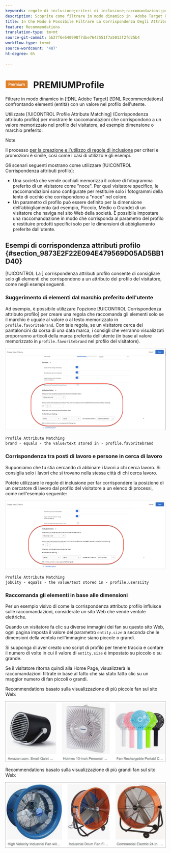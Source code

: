 ```yaml
---
keywords: regole di inclusione;criteri di inclusione;raccomandazioni;promozione;promozioni;filtro dinamico;dinamico;corrispondenza attributo profilo
description: Scoprite come filtrare in modo dinamico in  Adobe Target Recommendations confrontando elementi (entità) con un valore presente nel profilo dell'utente.
title: In Che Modo È Possibile Filtrare La Corrispondenza Degli Attributi Di Profilo Nelle Attività Recommendations?
feature: Recommendations
translation-type: tm+mt
source-git-commit: bb27f6e540998f7dbe7642551f7a5013f2fd25b4
workflow-type: tm+mt
source-wordcount: '487'
ht-degree: 6%

---
```



# ![Corrispondenza attributo ](/help/assets/premium.png) PREMIUMProfile

Filtrare in modo dinamico in [!DNL Adobe Target] [!DNL Recommendations] confrontando elementi (entità) con un valore nel profilo dell&#39;utente.

Utilizzate [!UICONTROL Profile Attribute Matching] (Corrispondenza attributo profilo) per mostrare le raccomandazioni che corrispondono a un valore memorizzato nel profilo del visitatore, ad esempio dimensione o marchio preferito.

>[!NOTE]
>
>Il processo [per la creazione e l&#39;utilizzo di regole di inclusione](/help/c-recommendations/c-algorithms/use-dynamic-and-static-inclusion-rules.md) per criteri e promozioni è simile, così come i casi di utilizzo e gli esempi.

Gli scenari seguenti mostrano come utilizzare [!UICONTROL Corrispondenza attributi profilo]:

* Una società che vende occhiali memorizza il colore di fotogramma preferito di un visitatore come &quot;noce&quot;. Per quel visitatore specifico, le raccomandazioni sono configurate per restituire solo i fotogrammi della lente di occhio che corrispondono a &quot;noce&quot; nel colore.
* Un parametro di profilo può essere definito per la dimensione dell’abbigliamento (ad esempio, Piccolo, Medio o Grande) di un visitatore che naviga nel sito Web della società. È possibile impostare una raccomandazione in modo che corrisponda al parametro del profilo e restituire prodotti specifici solo per le dimensioni di abbigliamento preferite dall&#39;utente.

## Esempi di corrispondenza attributi profilo {#section_9873E2F22E094E479569D05AD5BB1D40}

[!UICONTROL La ] corrispondenza attributi profilo consente di consigliare solo gli elementi che corrispondono a un attributo del profilo del visitatore, come negli esempi seguenti.

### Suggerimento di elementi dal marchio preferito dell&#39;utente

Ad esempio, è possibile utilizzare l&#39;opzione [!UICONTROL Corrispondenza attributo profilo] per creare una regola che raccomanda gli elementi solo se il marchio è uguale al valore o al testo memorizzato in `profile.favoritebrand`. Con tale regola, se un visitatore cerca dei pantaloncini da corsa di una data marca, i consigli che verranno visualizzati proporranno articoli della marca preferita dell’utente (in base al valore memorizzato in `profile.favoritebrand` nel profilo del visitatore).

![Marchio preferito](/help/c-recommendations/c-algorithms/assets/favorite-brand.png)

```
Profile Attribute Matching
brand - equals - the value/text stored in - profile.favoritebrand
```

### Corrispondenza tra posti di lavoro e persone in cerca di lavoro

Supponiamo che tu stia cercando di abbinare i lavori a chi cerca lavoro. Si consiglia solo i lavori che si trovano nella stessa città di chi cerca lavoro.

Potete utilizzare le regole di inclusione per far corrispondere la posizione di un cercatore di lavoro dal profilo del visitatore a un elenco di processi, come nell&#39;esempio seguente:

![Città utente](/help/c-recommendations/c-algorithms/assets/city.png)

```
Profile Attribute Matching
jobCity - equals - the value/text stored in - profile.usersCity
```

### Raccomanda gli elementi in base alle dimensioni

Per un esempio visivo di come la corrispondenza attributo profilo influisce sulle raccomandazioni, considerate un sito Web che vende ventole elettriche.

Quando un visitatore fa clic su diverse immagini dei fan su questo sito Web, ogni pagina imposta il valore del parametro `entity.size` a seconda che le dimensioni della ventola nell&#39;immagine siano piccole o grandi.

Si supponga di aver creato uno script di profilo per tenere traccia e contare il numero di volte in cui il valore di `entity.size` è impostato su piccolo o su grande.

Se il visitatore ritorna quindi alla Home Page, visualizzerà le raccomandazioni filtrate in base al fatto che sia stato fatto clic su un maggior numero di fan piccoli o grandi.

Recommendations basato sulla visualizzazione di più piccole fan sul sito Web:

![raccomandazioni per i piccoli ventilatori](/help/c-recommendations/c-algorithms/assets/small-fans.png)

Recommendations basato sulla visualizzazione di più grandi fan sul sito Web:

![raccomandazioni per i fan di grandi dimensioni](/help/c-recommendations/c-algorithms/assets/large-fans.png)